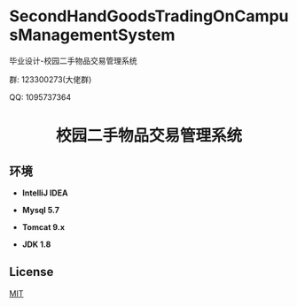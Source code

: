 # SecondHandGoodsTradingOnCampusManagementSystem
毕业设计-校园二手物品交易管理系统

<p>群: 123300273(大佬群)</p>
<p>QQ: 1095737364</p>
<p><h1 align="center">校园二手物品交易管理系统</h1></p>


## 环境

- <b>IntelliJ IDEA</b>

- <b>Mysql 5.7</b>

- <b>Tomcat 9.x</b>

- <b>JDK 1.8</b>


## License

[MIT](https://www.cnblogs.com/yysbolg/)